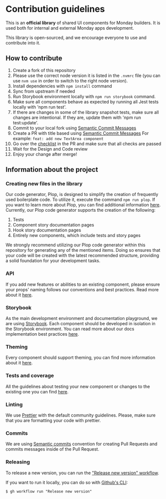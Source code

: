 # Contribution guidelines

This is an **official library** of shared UI components for Monday builders. It is used both for internal and external Monday apps development.

This library is open-sourced, and we encourage everyone to use and contribute into it.

## How to contribute

1. Create a fork of this repository
2. Please use the correct node version it is listed in the `.nvmrc` file (you can use `nvm use` in order to switch to the right node version).
3. Install dependencies with `npm install` command
4. Sync from upstream if needed
5. Run Storybook environment locally with `npm run storybook` command.
6. Make sure all components behave as expected by running all Jest tests locally with 'npm run test'.
7. If there are changes in some of the library snapshot tests, make sure all changes are intentional. If they are, update them with 'npm run test:update'.
8. Commit to your local fork using [Semantic Commit Messages](https://seesparkbox.com/foundry/semantic_commit_messages)
9. Create a PR with title based using [Semantic Commit Messages](https://seesparkbox.com/foundry/semantic_commit_messages)
   For example: `feat: add new TextArea component`
10. Go over the [checklist](/.github/PULL_REQUEST_TEMPLATE.md) in the PR and make sure that all checks are passed
11. Wait for the Design and Code review
12. Enjoy your change after merge!

## Information about the project

### Creating new files in the library

Our code generator, Plop, is designed to simplify the creation of frequently used boilerplate code. To utilize it, execute the command `npm run plop`. If you want to learn more about Plop, you can find additional information [here](https://plopjs.com/).
Currently, our Plop code generator supports the creation of the following:

1. Tests
2. Component story documentation pages
3. Hook story documentation pages
4. Entirely new components, which include tests and story pages

We strongly recommend utilizing our Plop code generator within this repository for generating any of the mentioned items. Doing so ensures that your code will be created with the latest recommended structure, providing a solid foundation for your development tasks.

### API

If you add new features or abilities to an existing component, please ensure your props' naming follows our conventions and best practices. Read more about it [here](./API_GUIDELINES.MD).

### Storybook

As the main development environment and documentation playground, we are using [Storybook](https://storybook.js.org/).
Each component should be developed in isolation in the Storybook environment.
You can read more about our docs implementation best practices [here](COMPONENTS_DOCUMENTATION_GUIDELINES.md).

### Theming

Every component should support theming, you can find more information about it [here](THEME_README.md).

### Tests and coverage

All the guidelines about testing your new component or changes to the existing one you can find [here](TESTING_README.md).

### Linting

We use [Prettier](https://prettier.io/) with the default community guidelines. Please, make sure that you are formatting your code with prettier.

### Commits

We are using [Semantic commits](https://gist.github.com/joshbuchea/6f47e86d2510bce28f8e7f42ae84c716) convention for creating Pull Requests and commits messages inside of the Pull Request.

### Releasing

To release a new version, you can run the ["Release new version" workflow](https://github.com/mondaycom/@ikigailabs/origami-design/actions/workflows/release.yml).

If you want to run it locally, you can do so with [Github's CLI](https://cli.github.com/):

```
$ gh workflow run "Release new version"
```
